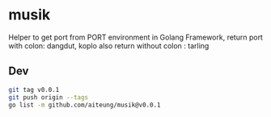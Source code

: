 # musik

Helper to get port from PORT environment in Golang Framework, return port with colon: dangdut, koplo
also return without colon : tarling

## Dev

```sh
git tag v0.0.1
git push origin --tags
go list -m github.com/aiteung/musik@v0.0.1
```
